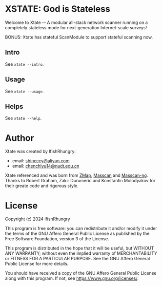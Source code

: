 
# XSTATE: God is Stateless

Welcome to Xtate -- A modular all-stack network scanner running on a completely
stateless mode for next-generation Internet-scale surveys!

BONUS: Xtate has stateful ScanModule to support stateful scanning now.

## Intro

See `xtate --intro`.

## Usage

See `xtate --usage`.

## Helps

See `xtate --help`.

# Author

Xtate was created by lfishRhungry:
- email: shineccy@aliyun.com
- email: chenchiyu14@nudt.edu.cn

Xtate referenced and was born from [ZMap](https://github.com/zmap/zmap),
[Masscan](https://github.com/robertdavidgraham/masscan/tree/master)
and [Masscan-ng](https://github.com/bi-zone/masscan-ng).
Thanks to Robert Graham, Zakir Durumeric and Konstantin Molodyakov
for their greate code and rigorous style.

# License

Copyright (c) 2024 lfishRhungry

This program is free software: you can redistribute it and/or modify
it under the terms of the GNU Affero General Public License as published by
the Free Software Foundation, version 3 of the License.

This program is distributed in the hope that it will be useful,
but WITHOUT ANY WARRANTY; without even the implied warranty of
MERCHANTABILITY or FITNESS FOR A PARTICULAR PURPOSE.  See the
GNU Affero General Public License for more details.

You should have received a copy of the GNU Affero General Public License
along with this program.  If not, see <https://www.gnu.org/licenses/>.
